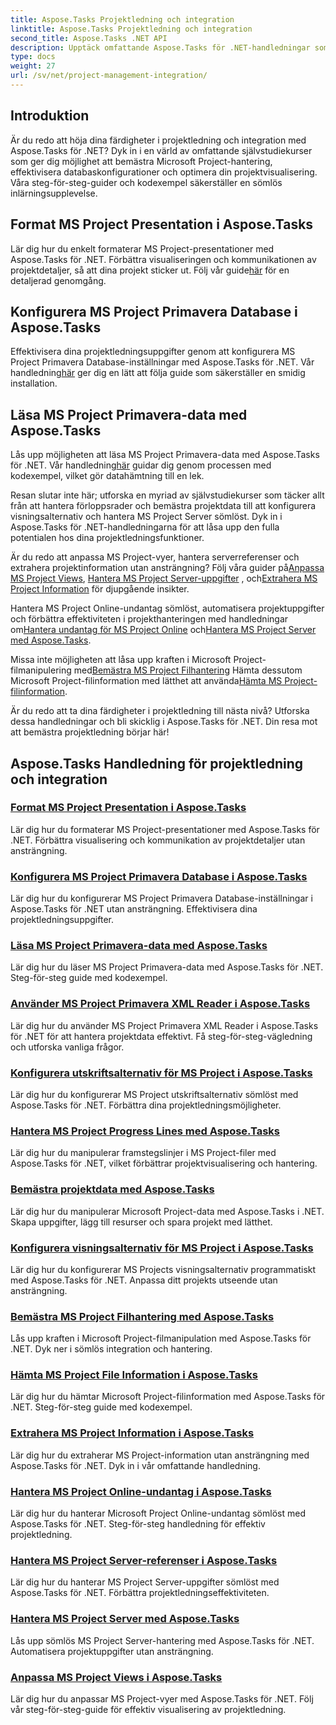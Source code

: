 ```yaml
---
title: Aspose.Tasks Projektledning och integration
linktitle: Aspose.Tasks Projektledning och integration
second_title: Aspose.Tasks .NET API
description: Upptäck omfattande Aspose.Tasks för .NET-handledningar som täcker MS-projektledning, integration och anpassning. Förbättra dina färdigheter i projektledning nu!
type: docs
weight: 27
url: /sv/net/project-management-integration/
---
```


## Introduktion

Är du redo att höja dina färdigheter i projektledning och integration med Aspose.Tasks för .NET? Dyk in i en värld av omfattande självstudiekurser som ger dig möjlighet att bemästra Microsoft Project-hantering, effektivisera databaskonfigurationer och optimera din projektvisualisering. Våra steg-för-steg-guider och kodexempel säkerställer en sömlös inlärningsupplevelse.

## Format MS Project Presentation i Aspose.Tasks
Lär dig hur du enkelt formaterar MS Project-presentationer med Aspose.Tasks för .NET. Förbättra visualiseringen och kommunikationen av projektdetaljer, så att dina projekt sticker ut. Följ vår guide[här](./presentation-format/) för en detaljerad genomgång.

## Konfigurera MS Project Primavera Database i Aspose.Tasks
 Effektivisera dina projektledningsuppgifter genom att konfigurera MS Project Primavera Database-inställningar med Aspose.Tasks för .NET. Vår handledning[här](./primavera-database-settings/) ger dig en lätt att följa guide som säkerställer en smidig installation.

## Läsa MS Project Primavera-data med Aspose.Tasks
 Lås upp möjligheten att läsa MS Project Primavera-data med Aspose.Tasks för .NET. Vår handledning[här](./primavera-data-reading/) guidar dig genom processen med kodexempel, vilket gör datahämtning till en lek.

Resan slutar inte här; utforska en myriad av självstudiekurser som täcker allt från att hantera förloppsrader och bemästra projektdata till att konfigurera visningsalternativ och hantera MS Project Server sömlöst. Dyk in i Aspose.Tasks för .NET-handledningarna för att låsa upp den fulla potentialen hos dina projektledningsfunktioner.

 Är du redo att anpassa MS Project-vyer, hantera serverreferenser och extrahera projektinformation utan ansträngning? Följ våra guider på[Anpassa MS Project Views](./project-views/), [Hantera MS Project Server-uppgifter](./project-server-credentials/) , och[Extrahera MS Project Information](./project-information/) för djupgående insikter.

 Hantera MS Project Online-undantag sömlöst, automatisera projektuppgifter och förbättra effektiviteten i projekthanteringen med handledningar om[Hantera undantag för MS Project Online](./project-online-exceptions/) och[Hantera MS Project Server med Aspose.Tasks](./project-server-management/).

 Missa inte möjligheten att låsa upp kraften i Microsoft Project-filmanipulering med[Bemästra MS Project Filhantering](./project-file-formats/) Hämta dessutom Microsoft Project-filinformation med lätthet att använda[Hämta MS Project-filinformation](./project-file-information/).

Är du redo att ta dina färdigheter i projektledning till nästa nivå? Utforska dessa handledningar och bli skicklig i Aspose.Tasks för .NET. Din resa mot att bemästra projektledning börjar här!

## Aspose.Tasks Handledning för projektledning och integration
### [Format MS Project Presentation i Aspose.Tasks](./presentation-format/)
Lär dig hur du formaterar MS Project-presentationer med Aspose.Tasks för .NET. Förbättra visualisering och kommunikation av projektdetaljer utan ansträngning.
### [Konfigurera MS Project Primavera Database i Aspose.Tasks](./primavera-database-settings/)
Lär dig hur du konfigurerar MS Project Primavera Database-inställningar i Aspose.Tasks för .NET utan ansträngning. Effektivisera dina projektledningsuppgifter.
### [Läsa MS Project Primavera-data med Aspose.Tasks](./primavera-data-reading/)
Lär dig hur du läser MS Project Primavera-data med Aspose.Tasks för .NET. Steg-för-steg guide med kodexempel.
### [Använder MS Project Primavera XML Reader i Aspose.Tasks](./primavera-xml-reader/)
Lär dig hur du använder MS Project Primavera XML Reader i Aspose.Tasks för .NET för att hantera projektdata effektivt. Få steg-för-steg-vägledning och utforska vanliga frågor.
### [Konfigurera utskriftsalternativ för MS Project i Aspose.Tasks](./print-options/)
Lär dig hur du konfigurerar MS Project utskriftsalternativ sömlöst med Aspose.Tasks för .NET. Förbättra dina projektledningsmöjligheter.
### [Hantera MS Project Progress Lines med Aspose.Tasks](./progress-lines/)
Lär dig hur du manipulerar framstegslinjer i MS Project-filer med Aspose.Tasks för .NET, vilket förbättrar projektvisualisering och hantering.
### [Bemästra projektdata med Aspose.Tasks](./project-data/)
Lär dig hur du manipulerar Microsoft Project-data med Aspose.Tasks i .NET. Skapa uppgifter, lägg till resurser och spara projekt med lätthet.
### [Konfigurera visningsalternativ för MS Project i Aspose.Tasks](./project-display-options/)
Lär dig hur du konfigurerar MS Projects visningsalternativ programmatiskt med Aspose.Tasks för .NET. Anpassa ditt projekts utseende utan ansträngning.
### [Bemästra MS Project Filhantering med Aspose.Tasks](./project-file-formats/)
Lås upp kraften i Microsoft Project-filmanipulation med Aspose.Tasks för .NET. Dyk ner i sömlös integration och hantering.
### [Hämta MS Project File Information i Aspose.Tasks](./project-file-information/)
Lär dig hur du hämtar Microsoft Project-filinformation med Aspose.Tasks för .NET. Steg-för-steg guide med kodexempel.
### [Extrahera MS Project Information i Aspose.Tasks](./project-information/)
Lär dig hur du extraherar MS Project-information utan ansträngning med Aspose.Tasks för .NET. Dyk in i vår omfattande handledning.
### [Hantera MS Project Online-undantag i Aspose.Tasks](./project-online-exceptions/)
Lär dig hur du hanterar Microsoft Project Online-undantag sömlöst med Aspose.Tasks för .NET. Steg-för-steg handledning för effektiv projektledning.
### [Hantera MS Project Server-referenser i Aspose.Tasks](./project-server-credentials/)
Lär dig hur du hanterar MS Project Server-uppgifter sömlöst med Aspose.Tasks för .NET. Förbättra projektledningseffektiviteten.
### [Hantera MS Project Server med Aspose.Tasks](./project-server-management/)
Lås upp sömlös MS Project Server-hantering med Aspose.Tasks för .NET. Automatisera projektuppgifter utan ansträngning.
### [Anpassa MS Project Views i Aspose.Tasks](./project-views/)
Lär dig hur du anpassar MS Project-vyer med Aspose.Tasks för .NET. Följ vår steg-för-steg-guide för effektiv visualisering av projektledning.
